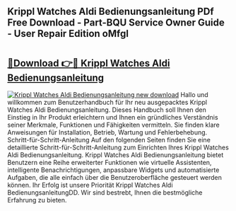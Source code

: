 ## Krippl Watches Aldi Bedienungsanleitung PDf Free Download - Part-BQU Service Owner Guide - User Repair Edition oMfgl

# <h2><a href="http://df1tyg.blite.top/?on=Krippl+Watches+Aldi+Bedienungsanleitung">🔗Download 👉🔴 Krippl Watches Aldi Bedienungsanleitung</a></h2>

[![Krippl Watches Aldi Bedienungsanleitung new download](https://i.imgur.com/lujVjoI.png)](http://df1tyg.blite.top/?on=Krippl+Watches+Aldi+Bedienungsanleitung)
Hallo und willkommen zum Benutzerhandbuch für Ihr neu ausgepacktes Krippl Watches Aldi Bedienungsanleitung. Dieses Handbuch soll Ihnen den Einstieg in Ihr Produkt erleichtern und Ihnen ein gründliches Verständnis seiner Merkmale, Funktionen und Fähigkeiten vermitteln. Sie finden klare Anweisungen für Installation, Betrieb, Wartung und Fehlerbehebung. Schritt-für-Schritt-Anleitung Auf den folgenden Seiten finden Sie eine detaillierte Schritt-für-Schritt-Anleitung zum Einrichten Ihres Krippl Watches Aldi Bedienungsanleitung. Krippl Watches Aldi Bedienungsanleitung bietet Benutzern eine Reihe erweiterter Funktionen wie virtuelle Assistenten, intelligente Benachrichtigungen, anpassbare Widgets und automatisierte Aufgaben, die alle einfach über die Benutzeroberfläche gesteuert werden können. Ihr Erfolg ist unsere Priorität Krippl Watches Aldi BedienungsanleitungDD. Wir sind bestrebt, Ihnen die bestmögliche Erfahrung zu bieten.
